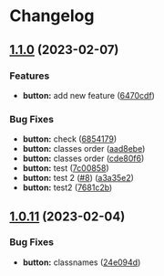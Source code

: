 # Changelog

## [1.1.0](https://github.com/yonatanAiz/design-system/compare/library-v1.0.11...library-v1.1.0) (2023-02-07)

### Features

- **button:** add new feature ([6470cdf](https://github.com/yonatanAiz/design-system/commit/6470cdff7d5a10ce56b9f102c0a6e43d1cd5d59d))

### Bug Fixes

- **button:** check ([6854179](https://github.com/yonatanAiz/design-system/commit/685417907c74117e2af087670e366d9c25770eb4))
- **button:** classes order ([aad8ebe](https://github.com/yonatanAiz/design-system/commit/aad8ebeb43d2955dac0b3eab09905be8ca74f939))
- **button:** classes order ([cde80f6](https://github.com/yonatanAiz/design-system/commit/cde80f60a42b3e5ce348ff1dc3d29d20201d8468))
- **button:** test ([7c00858](https://github.com/yonatanAiz/design-system/commit/7c008587923e611d71a5d9753a80d4065c63b2f3))
- **button:** test 2 ([#8](https://github.com/yonatanAiz/design-system/issues/8)) ([a3a35e2](https://github.com/yonatanAiz/design-system/commit/a3a35e29487cc9cf28c45bbc87f8773c97627ac7))
- **button:** test2 ([7681c2b](https://github.com/yonatanAiz/design-system/commit/7681c2b69413e0658f746144b0edc3ff890b5691))

## [1.0.11](https://github.com/yonatanAiz/design-system/compare/library-v1.0.10...library-v1.0.11) (2023-02-04)

### Bug Fixes

- **button:** classnames ([24e094d](https://github.com/yonatanAiz/design-system/commit/24e094d95ed7c742254f5b017ddf1b14dee24b3c))

